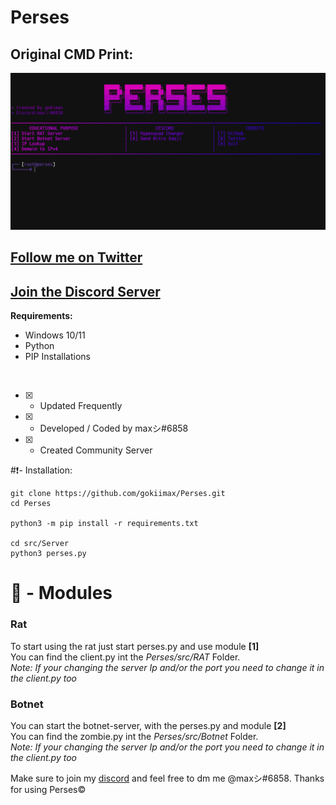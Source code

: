 # Perses
## Original CMD Print:
![](https://raw.githubusercontent.com/gokiimax/Perses/main/images/cmd_demo.png)

## [Follow me on Twitter](https://twitter.com/gokimax_x)
## [Join the Discord Server](https://discord.gg/yVWygKS3Xn)


**Requirements:**
- Windows 10/11
- Python
- PIP Installations

<br>

- [x] - Updated Frequently
- [x] - Developed / Coded by maxシ#6858
- [x] -  Created Community Server

#❗- Installation:
```
git clone https://github.com/gokiimax/Perses.git
cd Perses

python3 -m pip install -r requirements.txt

cd src/Server
python3 perses.py
```

# 🔱 - Modules

### Rat
To start using the rat just start perses.py and use module **[1]**
<br>
You can find the client.py int the *Perses/src/RAT* Folder.
<br>
*Note: If your changing the server Ip and/or the port you need to change it in the client.py too*

### Botnet
You can start the botnet-server, with the perses.py and module **[2]**
<br>
You can find the zombie.py int the *Perses/src/Botnet* Folder.
<br>
*Note: If your changing the server Ip and/or the port you need to change it in the client.py too*

Make sure to join my [discord]([https://discord.com](https://discord.gg/8tYayHMTvV)) and feel free to dm me @maxシ#6858. Thanks for using Perses©
